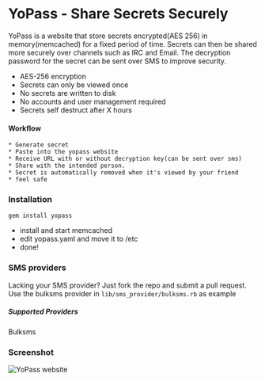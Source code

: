 # YoPass - Share Secrets Securely
YoPass is a website that store secrets encrypted(AES 256) in memory(memcached) for a fixed period of time.
Secrets can then be shared more securely over channels such as IRC and Email. The decryption password for the secret can be sent over SMS to improve security.

* AES-256 encryption
* Secrets can only be viewed once
* No secrets are written to disk
* No accounts and user management required
* Secrets self destruct after X hours

#### Workflow
    * Generate secret
    * Paste into the yopass website
    * Receive URL with or without decryption key(can be sent over sms)
    * Share with the intended person.
    * Secret is automatically removed when it's viewed by your friend
    * feel safe

### Installation

    gem install yopass

* install and start memcached
* edit yopass.yaml and move it to /etc
* done!


### SMS providers

Lacking your SMS provider? Just fork the repo and submit a pull request.
Use the bulksms provider in ```lib/sms_provider/bulksms.rb``` as example

##### Supported Providers
Bulksms

### Screenshot
![YoPass website](http://f.cl.ly/items/2F2T1L3a3R162K2G383q/yopass.png)
